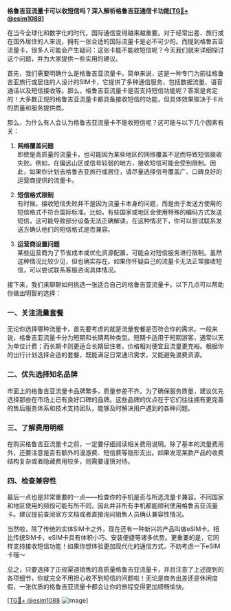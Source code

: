 **格鲁吉亚流量卡可以收短信吗？深入解析格鲁吉亚通信卡功能[[TG💪+ @esim1088](https://t.me/s/esim1088)]**

在当今全球化和数字化的时代，国际通信变得越来越重要。对于经常出差、旅行或在国外居住的人来说，拥有一张合适的国际流量卡是必不可少的。而提到格鲁吉亚流量卡，很多人可能会产生疑问：这张卡能不能收短信呢？今天我们就来详细探讨这个问题，并为大家提供一些实用的建议。

首先，我们需要明确什么是格鲁吉亚流量卡。简单来说，这是一种专门为前往格鲁吉亚旅行或居住的人设计的SIM卡，它提供了多种通信服务，包括数据流量、语音通话以及短信接收等。那么，格鲁吉亚流量卡是否支持短信功能呢？答案是肯定的！大多数正规的格鲁吉亚流量卡都具备接收短信的功能，但具体效果取决于卡片的质量和服务提供商。

那么，为什么有人会认为格鲁吉亚流量卡不能收短信呢？这可能与以下几个因素有关：

1. **网络覆盖问题**  
   即使是高质量的流量卡，也可能因为某些地区的网络覆盖不足而导致短信接收失败。例如，在偏远山区或信号较弱的地方，接收短信可能会受到限制。因此，如果你计划去格鲁吉亚旅行或居住，请尽量选择信号覆盖广、口碑良好的运营商提供的流量卡。

2. **短信格式限制**  
   有时候，接收短信失败并不是因为流量卡本身的问题，而是由于发送方使用的短信格式不符合国际标准。比如，有些国家或地区会使用特殊的编码方式发送短信，这可能导致部分设备无法正确解读。在这种情况下，你可以尝试联系发送方确认他们的短信格式是否兼容。

3. **运营商设置问题**  
   某些运营商为了节省成本或优化资源配置，可能会对短信服务进行限制。虽然这种情况比较少见，但也确实存在。如果你怀疑自己的流量卡无法正常接收短信，可以尝试联系客服咨询具体情况。

接下来，我们来聊聊如何挑选一张适合自己的格鲁吉亚流量卡。以下几点可以帮助你做出明智的选择：

### 一、关注流量套餐  
无论你选择哪种流量卡，首先要考虑的就是流量套餐是否符合你的需求。一般来说，格鲁吉亚流量卡分为短期和长期两种类型。短期卡适用于短期游客，通常以天为单位计费；而长期卡则更适合长期居住者，价格相对便宜且流量更充裕。根据你的出行计划选择合适的套餐，既能满足日常通讯需求，又能避免浪费资源。

### 二、优先选择知名品牌  
市面上的格鲁吉亚流量卡品牌繁多，质量参差不齐。为了确保服务质量，建议优先选择那些在市场上已有良好口碑的品牌。这些品牌的优点在于它们往往拥有更完善的售后服务体系和技术支持团队，能够及时解决用户遇到的各种问题。

### 三、了解费用明细  
在购买格鲁吉亚流量卡之前，一定要仔细阅读相关费用说明。除了基本的流量费用外，还要注意是否有额外的漫游费、短信费等隐形支出。如果发现某款产品的收费结构复杂或者隐藏费用较多，则需要谨慎对待。

### 四、检查兼容性  
最后一点也是非常重要的一点——检查你的手机是否与所选流量卡兼容。不同国家和地区使用的频段可能有所不同，因此并非所有手机都能顺利使用格鲁吉亚流量卡。建议提前查阅官方文档或者直接询问销售人员确认兼容性情况。

当然啦，除了传统的实体SIM卡之外，现在还有一种新兴的产品叫做eSIM卡。相比传统SIM卡，eSIM卡具有体积小巧、安装便捷等诸多优势。更重要的是，它同样支持接收短信功能！如果你想体验更加现代化的通信方式，不妨考虑一下eSIM卡哦～

总之，只要选择了正规渠道销售的高质量格鲁吉亚流量卡，并且注意了上述提到的各项细节，你就完全不用担心收不到短信的问题啦！无论是商务出差还是休闲度假，一张优质的格鲁吉亚流量卡都会让你的旅程变得更加顺畅愉快。

[[TG💪+ @esim1088](https://t.me/s/esim1088) ![Image](https://i.postimg.cc/4NQfJmqS/Snipaste-2025-05-13-00-14-12.png)]